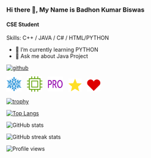 ### Hi there 👋, My Name is Badhon Kumar Biswas
#### CSE Student

Skills: C++ / JAVA / C# / HTML/PYTHON

- 🌱 I’m currently learning PYTHON  
- 💬 Ask me about Java Project 


[<img src='https://cdn.jsdelivr.net/npm/simple-icons@3.0.1/icons/github.svg' alt='github' height='40'>](https://github.com/badhonkb)   

<a href='https://archiveprogram.github.com/'><img src='https://raw.githubusercontent.com/acervenky/animated-github-badges/master/assets/acbadge.gif' width='40' height='40'></a> <a href='https://docs.github.com/en/developers'><img src='https://raw.githubusercontent.com/acervenky/animated-github-badges/master/assets/devbadge.gif' width='40' height='40'></a> <a href='https://github.com/pricing'><img src='https://raw.githubusercontent.com/acervenky/animated-github-badges/master/assets/pro.gif' width='40' height='40'></a> <a href='https://stars.github.com/'><img src='https://raw.githubusercontent.com/acervenky/animated-github-badges/master/assets/starbadge.gif' width='35' height='35'></a> <a href='https://docs.github.com/en/github/supporting-the-open-source-community-with-github-sponsors'><img src='https://raw.githubusercontent.com/acervenky/animated-github-badges/master/assets/sponsorbadge.gif' width='35' height='35'></a> 

[![trophy](https://github-profile-trophy.vercel.app/?username=badhonkb)](https://github.com/ryo-ma/github-profile-trophy)

[![Top Langs](https://github-readme-stats.vercel.app/api/top-langs/?username=badhonkb)](https://github.com/anuraghazra/github-readme-stats)

![GitHub stats](https://github-readme-stats.vercel.app/api?username=badhonkb&show_icons=true&count_private=true)  

![GitHub streak stats](https://streak-stats.demolab.com/?user=badhonkb)  

![Profile views](https://gpvc.arturio.dev/badhonkb)  
